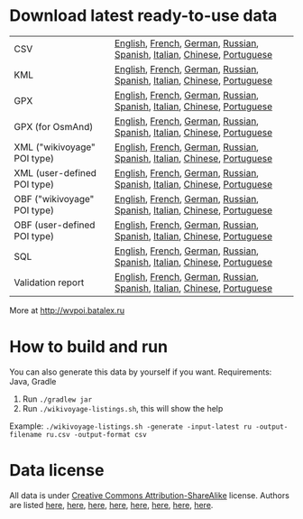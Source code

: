 # Download latest ready-to-use data

<table>
<tr>
 <td>CSV</td>
 <td>
  <a href="https://github.com/wikivoyage/wikivoyage.github.io/blob/master/wikivoyage-listings-en.csv?raw=true">English</a>,
  <a href="https://github.com/wikivoyage/wikivoyage.github.io/blob/master/wikivoyage-listings-fr.csv?raw=true">French</a>,
  <a href="https://github.com/wikivoyage/wikivoyage.github.io/blob/master/wikivoyage-listings-de.csv?raw=true">German</a>,
  <a href="https://github.com/wikivoyage/wikivoyage.github.io/blob/master/wikivoyage-listings-ru.csv?raw=true">Russian</a>,
  <a href="https://github.com/wikivoyage/wikivoyage.github.io/blob/master/wikivoyage-listings-es.csv?raw=true">Spanish</a>,
  <a href="https://github.com/wikivoyage/wikivoyage.github.io/blob/master/wikivoyage-listings-it.csv?raw=true">Italian</a>,
  <a href="https://github.com/wikivoyage/wikivoyage.github.io/blob/master/wikivoyage-listings-zh.csv?raw=true">Chinese</a>,
  <a href="https://github.com/wikivoyage/wikivoyage.github.io/blob/master/wikivoyage-listings-pt.csv?raw=true">Portuguese</a>
 </td>
</tr>
<tr>
 <td>KML</td>
 <td>
  <a href="https://github.com/wikivoyage/wikivoyage.github.io/blob/master/wikivoyage-listings-en.kml?raw=true">English</a>,
  <a href="https://github.com/wikivoyage/wikivoyage.github.io/blob/master/wikivoyage-listings-fr.kml?raw=true">French</a>,
  <a href="https://github.com/wikivoyage/wikivoyage.github.io/blob/master/wikivoyage-listings-de.kml?raw=true">German</a>,
  <a href="https://github.com/wikivoyage/wikivoyage.github.io/blob/master/wikivoyage-listings-ru.kml?raw=true">Russian</a>,
  <a href="https://github.com/wikivoyage/wikivoyage.github.io/blob/master/wikivoyage-listings-es.kml?raw=true">Spanish</a>,
  <a href="https://github.com/wikivoyage/wikivoyage.github.io/blob/master/wikivoyage-listings-it.kml?raw=true">Italian</a>,
  <a href="https://github.com/wikivoyage/wikivoyage.github.io/blob/master/wikivoyage-listings-zh.kml?raw=true">Chinese</a>,
  <a href="https://github.com/wikivoyage/wikivoyage.github.io/blob/master/wikivoyage-listings-pt.kml?raw=true">Portuguese</a>
 </td>
</tr>
<tr>
 <td>GPX</td>
 <td>
  <a href="https://github.com/wikivoyage/wikivoyage.github.io/blob/master/wikivoyage-listings-en.gpx?raw=true">English</a>,
  <a href="https://github.com/wikivoyage/wikivoyage.github.io/blob/master/wikivoyage-listings-fr.gpx?raw=true">French</a>,
  <a href="https://github.com/wikivoyage/wikivoyage.github.io/blob/master/wikivoyage-listings-de.gpx?raw=true">German</a>,
  <a href="https://github.com/wikivoyage/wikivoyage.github.io/blob/master/wikivoyage-listings-ru.gpx?raw=true">Russian</a>,
  <a href="https://github.com/wikivoyage/wikivoyage.github.io/blob/master/wikivoyage-listings-es.gpx?raw=true">Spanish</a>,
  <a href="https://github.com/wikivoyage/wikivoyage.github.io/blob/master/wikivoyage-listings-it.gpx?raw=true">Italian</a>,
  <a href="https://github.com/wikivoyage/wikivoyage.github.io/blob/master/wikivoyage-listings-zh.gpx?raw=true">Chinese</a>,
  <a href="https://github.com/wikivoyage/wikivoyage.github.io/blob/master/wikivoyage-listings-pt.gpx?raw=true">Portuguese</a>
 </td>
</tr>
<tr>
 <td>GPX (for OsmAnd)</td>
 <td>
  <a href="https://github.com/wikivoyage/wikivoyage.github.io/blob/master/wikivoyage-listings-en.osmand.gpx?raw=true">English</a>,
  <a href="https://github.com/wikivoyage/wikivoyage.github.io/blob/master/wikivoyage-listings-fr.osmand.gpx?raw=true">French</a>,
  <a href="https://github.com/wikivoyage/wikivoyage.github.io/blob/master/wikivoyage-listings-de.osmand.gpx?raw=true">German</a>,
  <a href="https://github.com/wikivoyage/wikivoyage.github.io/blob/master/wikivoyage-listings-ru.osmand.gpx?raw=true">Russian</a>,
  <a href="https://github.com/wikivoyage/wikivoyage.github.io/blob/master/wikivoyage-listings-es.osmand.gpx?raw=true">Spanish</a>,
  <a href="https://github.com/wikivoyage/wikivoyage.github.io/blob/master/wikivoyage-listings-it.osmand.gpx?raw=true">Italian</a>,
  <a href="https://github.com/wikivoyage/wikivoyage.github.io/blob/master/wikivoyage-listings-zh.osmand.gpx?raw=true">Chinese</a>,
  <a href="https://github.com/wikivoyage/wikivoyage.github.io/blob/master/wikivoyage-listings-pt.osmand.gpx?raw=true">Portuguese</a>
 </td>
</tr>
<tr>
 <td>XML ("wikivoyage" POI type)</td>
 <td>
  <a href="http://wvpoi.batalex.ru/download/listings/wikivoyage-listings-en-latest.xml">English</a>,
  <a href="http://wvpoi.batalex.ru/download/listings/wikivoyage-listings-fr-latest.xml">French</a>,
  <a href="http://wvpoi.batalex.ru/download/listings/wikivoyage-listings-de-latest.xml">German</a>,
  <a href="http://wvpoi.batalex.ru/download/listings/wikivoyage-listings-ru-latest.xml">Russian</a>,
  <a href="http://wvpoi.batalex.ru/download/listings/wikivoyage-listings-es-latest.xml">Spanish</a>,
  <a href="http://wvpoi.batalex.ru/download/listings/wikivoyage-listings-it-latest.xml">Italian</a>,
  <a href="http://wvpoi.batalex.ru/download/listings/wikivoyage-listings-zh-latest.xml">Chinese</a>,
  <a href="http://wvpoi.batalex.ru/download/listings/wikivoyage-listings-pt-latest.xml">Portuguese</a>
 </td>
</tr>
<tr>
 <td>XML (user-defined POI type)</td>
 <td>
  <a href="http://wvpoi.batalex.ru/download/listings/wikivoyage-listings-en-latest.user-defined.xml">English</a>,
  <a href="http://wvpoi.batalex.ru/download/listings/wikivoyage-listings-fr-latest.user-defined.xml">French</a>,
  <a href="http://wvpoi.batalex.ru/download/listings/wikivoyage-listings-de-latest.user-defined.xml">German</a>,
  <a href="http://wvpoi.batalex.ru/download/listings/wikivoyage-listings-ru-latest.user-defined.xml">Russian</a>,
  <a href="http://wvpoi.batalex.ru/download/listings/wikivoyage-listings-es-latest.user-defined.xml">Spanish</a>,
  <a href="http://wvpoi.batalex.ru/download/listings/wikivoyage-listings-it-latest.user-defined.xml">Italian</a>,
  <a href="http://wvpoi.batalex.ru/download/listings/wikivoyage-listings-zh-latest.user-defined.xml">Chinese</a>,
  <a href="http://wvpoi.batalex.ru/download/listings/wikivoyage-listings-pt-latest.user-defined.xml">Portuguese</a>
 </td>
</tr>
<tr>
 <td>OBF ("wikivoyage" POI type)</td>
 <td>
  <a href="http://wvpoi.batalex.ru/download/listings/wikivoyage-listings-en-latest.obf">English</a>,
  <a href="http://wvpoi.batalex.ru/download/listings/wikivoyage-listings-fr-latest.obf">French</a>,
  <a href="http://wvpoi.batalex.ru/download/listings/wikivoyage-listings-de-latest.obf">German</a>,
  <a href="http://wvpoi.batalex.ru/download/listings/wikivoyage-listings-ru-latest.obf">Russian</a>,
  <a href="http://wvpoi.batalex.ru/download/listings/wikivoyage-listings-es-latest.obf">Spanish</a>,
  <a href="http://wvpoi.batalex.ru/download/listings/wikivoyage-listings-it-latest.obf">Italian</a>,
  <a href="http://wvpoi.batalex.ru/download/listings/wikivoyage-listings-zh-latest.obf">Chinese</a>,
  <a href="http://wvpoi.batalex.ru/download/listings/wikivoyage-listings-pt-latest.obf">Portuguese</a>
 </td>
</tr>
<tr>
 <td>OBF (user-defined POI type)</td>
 <td>
  <a href="http://wvpoi.batalex.ru/download/listings/wikivoyage-listings-en-latest.user-defined.obf">English</a>,
  <a href="http://wvpoi.batalex.ru/download/listings/wikivoyage-listings-fr-latest.user-defined.obf">French</a>,
  <a href="http://wvpoi.batalex.ru/download/listings/wikivoyage-listings-de-latest.user-defined.obf">German</a>,
  <a href="http://wvpoi.batalex.ru/download/listings/wikivoyage-listings-ru-latest.user-defined.obf">Russian</a>,
  <a href="http://wvpoi.batalex.ru/download/listings/wikivoyage-listings-es-latest.user-defined.obf">Spanish</a>,
  <a href="http://wvpoi.batalex.ru/download/listings/wikivoyage-listings-it-latest.user-defined.obf">Italian</a>,
  <a href="http://wvpoi.batalex.ru/download/listings/wikivoyage-listings-zh-latest.user-defined.obf">Chinese</a>,
  <a href="http://wvpoi.batalex.ru/download/listings/wikivoyage-listings-pt-latest.user-defined.obf">Portuguese</a>
 </td>
</tr>
<tr>
 <td>SQL</td>
 <td>
  <a href="https://github.com/wikivoyage/wikivoyage.github.io/blob/master/wikivoyage-listings-en.sql?raw=true">English</a>,
  <a href="https://github.com/wikivoyage/wikivoyage.github.io/blob/master/wikivoyage-listings-fr.sql?raw=true">French</a>,
  <a href="https://github.com/wikivoyage/wikivoyage.github.io/blob/master/wikivoyage-listings-de.sql?raw=true">German</a>,
  <a href="https://github.com/wikivoyage/wikivoyage.github.io/blob/master/wikivoyage-listings-ru.sql?raw=true">Russian</a>,
  <a href="https://github.com/wikivoyage/wikivoyage.github.io/blob/master/wikivoyage-listings-es.sql?raw=true">Spanish</a>,
  <a href="https://github.com/wikivoyage/wikivoyage.github.io/blob/master/wikivoyage-listings-it.sql?raw=true">Italian</a>,
  <a href="https://github.com/wikivoyage/wikivoyage.github.io/blob/master/wikivoyage-listings-zh.sql?raw=true">Chinese</a>,
  <a href="https://github.com/wikivoyage/wikivoyage.github.io/blob/master/wikivoyage-listings-pt.sql?raw=true">Portuguese</a>
 </td>
</tr>
<tr>
 <td>Validation report</td>
 <td>
  <a href="http://wvpoi.batalex.ru/download/listings/wikivoyage-listings-en-latest.validation-report.html">English</a>,
  <a href="http://wvpoi.batalex.ru/download/listings/wikivoyage-listings-fr-latest.validation-report.html">French</a>,
  <a href="http://wvpoi.batalex.ru/download/listings/wikivoyage-listings-de-latest.validation-report.html">German</a>,
  <a href="http://wvpoi.batalex.ru/download/listings/wikivoyage-listings-ru-latest.validation-report.html">Russian</a>,
  <a href="http://wvpoi.batalex.ru/download/listings/wikivoyage-listings-es-latest.validation-report.html">Spanish</a>,
  <a href="http://wvpoi.batalex.ru/download/listings/wikivoyage-listings-it-latest.validation-report.html">Italian</a>,
  <a href="http://wvpoi.batalex.ru/download/listings/wikivoyage-listings-zh-latest.validation-report.html">Chinese</a>,
  <a href="http://wvpoi.batalex.ru/download/listings/wikivoyage-listings-pt-latest.validation-report.html">Portuguese</a>
 </td>
</tr>
</table>

More at http://wvpoi.batalex.ru

# How to build and run

You can also generate this data by yourself if you want. Requirements: Java, Gradle

1. Run `./gradlew jar`
2. Run `./wikivoyage-listings.sh`, this will show the help

Example: `./wikivoyage-listings.sh -generate -input-latest ru -output-filename ru.csv -output-format csv`

# Data license

All data is under [Creative Commons Attribution-ShareAlike](https://creativecommons.org/licenses/by-sa/3.0/) license. Authors are listed [here](https://en.wikivoyage.org/wiki/Special:RecentChanges), [here](https://fr.wikivoyage.org/wiki/Special:RecentChanges), [here](https://de.wikivoyage.org/wiki/Special:RecentChanges), [here](https://ru.wikivoyage.org/wiki/Special:RecentChanges), [here](https://es.wikivoyage.org/wiki/Special:RecentChanges), [here](https://it.wikivoyage.org/wiki/Special:RecentChanges), [here](https://zh.wikivoyage.org/wiki/Special:RecentChanges), [here](https://pt.wikivoyage.org/wiki/Special:RecentChanges).

